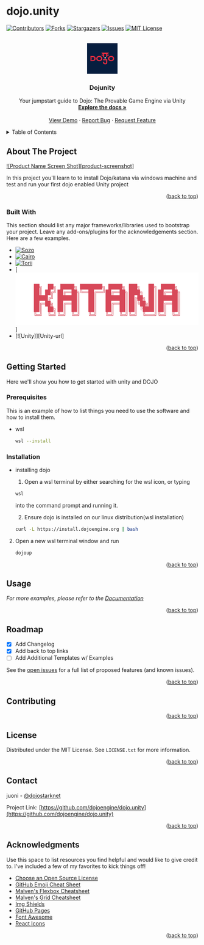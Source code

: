 # dojo.unity
<a name="readme-top"></a>



<!-- PROJECT SHIELDS -->
<!--
*** I'm using markdown "reference style" links for readability.
*** Reference links are enclosed in brackets [ ] instead of parentheses ( ).
*** See the bottom of this document for the declaration of the reference variables
*** for contributors-url, forks-url, etc. This is an optional, concise syntax you may use.
*** https://www.markdownguide.org/basic-syntax/#reference-style-links
-->
[![Contributors][contributors-shield]][contributors-url]
[![Forks][forks-shield]][forks-url]
[![Stargazers][stars-shield]][stars-url]
[![Issues][issues-shield]][issues-url]
[![MIT License][license-shield]][license-url]




<!-- PROJECT LOGO -->
<br />
<div align="center">
  <a href="https://github.com/juoni/dojo.unity">
    <img src="Images/logo.png" alt="Logo" width="80" height="80">
  </a>

  <h3 align="center">Dojunity</h3>

  <p align="center">
    Your jumpstart guide to Dojo: The Provable Game Engine via Unity
    <br />
    <a href="https://github.com/juoni/dojo.unity"><strong>Explore the docs »</strong></a>
    <br />
    <br />
    <a href="https://github.com/juoni/dojo.unity">View Demo</a>
    ·
    <a href="https://github.com/juoni/dojo.unity">Report Bug</a>
    ·
    <a href="https://github.com/juoni/dojo.unity">Request Feature</a>
  </p>
</div>



<!-- TABLE OF CONTENTS -->
<details>
  <summary>Table of Contents</summary>
  <ol>
    <li>
      <a href="#about-the-project">About The Project</a>
      <ul>
        <li><a href="#built-with">Built With</a></li>
      </ul>
    </li>
    <li>
      <a href="#getting-started">Getting Started</a>
      <ul>
        <li><a href="#prerequisites">Prerequisites</a></li>
        <li><a href="#installation">Installation</a></li>
      </ul>
    </li>
    <li><a href="#usage">Usage</a></li>
    <li><a href="#roadmap">Roadmap</a></li>
    <li><a href="#contributing">Contributing</a></li>
    <li><a href="#license">License</a></li>
    <li><a href="#contact">Contact</a></li>
    <li><a href="#acknowledgments">Acknowledgments</a></li>
  </ol>
</details>



<!-- ABOUT THE PROJECT -->
## About The Project

[![Product Name Screen Shot][product-screenshot]](https://dojoengine.org)

In this project you'll learn to to install Dojo/katana via windows machine
and test and run your first dojo enabled Unity project

<p align="right">(<a href="#readme-top">back to top</a>)</p>



### Built With

This section should list any major frameworks/libraries used to bootstrap your project. Leave any add-ons/plugins for the acknowledgements section. Here are a few examples.

* [![Sozo]][Sozo-url]
* [![Cairo]][Cairo-url]
* [![Torii]][Torii-url]
* [![Katana]]
* [![Unity]][Unity-url]

<p align="right">(<a href="#readme-top">back to top</a>)</p>



<!-- GETTING STARTED -->
## Getting Started

Here we'll show you how to get started with unity and DOJO

### Prerequisites

This is an example of how to list things you need to use the software and how to install them.
* wsl
  ```sh
  wsl --install
  ```

### Installation

* installing dojo
  1. Open a wsl terminal by either searching for the wsl icon, or  typing
  
  ```sh
  wsl 
  ```
  into the command prompt and running it.
  
  2. Ensure dojo is installed on our linux distribution(wsl installation)
  
  ```sh
  curl -L https://install.dojoengine.org | bash
  ```

2. Open a new wsl terminal window  and run
   ```sh
   dojoup
   ```


<p align="right">(<a href="#readme-top">back to top</a>)</p>



<!-- USAGE EXAMPLES -->
## Usage


_For more examples, please refer to the [Documentation](https://dojoengine.org)_

<p align="right">(<a href="#readme-top">back to top</a>)</p>



<!-- ROADMAP -->
## Roadmap

- [x] Add Changelog
- [x] Add back to top links
- [ ] Add Additional Templates w/ Examples

See the [open issues](https://github.com/dojoengine/dojo.unity/issues) for a full list of proposed features (and known issues).

<p align="right">(<a href="#readme-top">back to top</a>)</p>



<!-- CONTRIBUTING -->
## Contributing


<p align="right">(<a href="#readme-top">back to top</a>)</p>



<!-- LICENSE -->
## License

Distributed under the MIT License. See `LICENSE.txt` for more information.

<p align="right">(<a href="#readme-top">back to top</a>)</p>



<!-- CONTACT -->
## Contact

juoni - [@dojostarknet](https://twitter.com/dojostarknet) 

Project Link: [https://github.com/dojoengine/dojo.unity](https://github.com/dojoengine/dojo.unity)

<p align="right">(<a href="#readme-top">back to top</a>)</p>



<!-- ACKNOWLEDGMENTS -->
## Acknowledgments

Use this space to list resources you find helpful and would like to give credit to. I've included a few of my favorites to kick things off!

* [Choose an Open Source License](https://choosealicense.com)
* [GitHub Emoji Cheat Sheet](https://www.webpagefx.com/tools/emoji-cheat-sheet)
* [Malven's Flexbox Cheatsheet](https://flexbox.malven.co/)
* [Malven's Grid Cheatsheet](https://grid.malven.co/)
* [Img Shields](https://shields.io)
* [GitHub Pages](https://pages.github.com)
* [Font Awesome](https://fontawesome.com)
* [React Icons](https://react-icons.github.io/react-icons/search)

<p align="right">(<a href="#readme-top">back to top</a>)</p>



<!-- MARKDOWN LINKS & IMAGES -->
<!-- https://www.markdownguide.org/basic-syntax/#reference-style-links -->
[Torii]: https://img.shields.io/badge/Torri-Indexer_-orange
[Torii-url]: https://github.com/dojoengine/dojo/blob/main/crates/torii
[Sozo]: https://img.shields.io/badge/Sozo-CLI_-blue
[Sozo-url]: https://github.com/dojoengine/dojo/tree/main/crates/sozo
[Cairo]: https://img.shields.io/badge/Cairo-ECS_-green
[Cairo-url]: https://github.com/starkware-libs/cairo
[Katana]: https://github.com/dojoengine/dojo/blob/main/.github/katana-mark.svg 

[contributors-shield]: https://img.shields.io/github/contributors/dojoengine/dojo.unity.svg?style=for-the-badge
[contributors-url]: https://github.com/dojoengine/dojo/unity/graphs/contributors
[forks-shield]: https://img.shields.io/github/forks/dojoengine/dojo.unity.svg?style=for-the-badge
[forks-url]: https://github.com/dojoengine/dojo.unity
[stars-shield]: https://img.shields.io/github/stars/dojoengine/dojo.unity.svg?style=for-the-badge
[stars-url]: https://github.com/dojoengine/dojo.unity/stargazers
[issues-shield]: https://img.shields.io/github/issues/dojoengine/dojo.unity/.svg?style=for-the-badge
[issues-url]: https://github.com/dojoengine/dojo.unity//issues
[license-shield]: https://img.shields.io/github/license/dojoengine/dojo.unity/.svg?style=for-the-badge
[license-url]: https://github.com/dojoengine/dojo.unity//blob/master/LICENSE.txt

